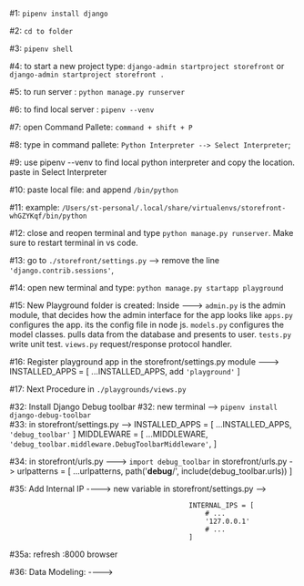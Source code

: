 #1: `pipenv install django`

#2: `cd to folder`

#3: `pipenv shell`

#4: to start a new project type: `django-admin startproject storefront` or `django-admin startproject storefront .`

#5: to run server : `python manage.py runserver`

#6: to find local server : `pipenv --venv`

#7: open Command Pallete: `command + shift + P`

#8: type in command pallete: `Python Interpreter --> Select Interpreter`;

#9: use pipenv --venv to find local python interpreter and copy the location. paste in Select Interpreter

#10: paste local file: and append `/bin/python`

#11: example: `/Users/st-personal/.local/share/virtualenvs/storefront-whGZYKqf/bin/python`

#12: close and reopen terminal and type `python manage.py runserver`. Make sure to restart terminal in vs code.

#13: go to `./storefront/settings.py` --> remove the line `'django.contrib.sessions'`,

#14: open new terminal and type: `python manage.py startapp playground`

#15: New Playground folder is created: Inside ---> 
        `admin.py` is the admin module, that decides how the admin interface for the app looks like
        `apps.py` configures the app. its the config file in node js.
        `models.py` configures the model classes. pulls data from the database and presents to user.
        `tests.py` write unit test.
        `views.py` request/response protocol handler.


#16: Register playground app in the storefront/settings.py module ---> INSTALLED_APPS = [
                                                                         ...INSTALLED_APPS,
                                                                add      `'playground'`
                                                                        ]


#17: Next Procedure in `./playgrounds/views.py`


#32: Install Django Debug toolbar
#32: new terminal --> `pipenv install django-debug-toolbar`  
#33: in storefront/settings.py -->   INSTALLED_APPS = [
                                        ...INSTALLED_APPS,
                                        `'debug_toolbar'`
                                    ]
                                    MIDDLEWARE = [
                                        ...MIDDLEWARE,
                                        `'debug_toolbar.middleware.DebugToolbarMiddleware'`,
                                    ]

#34: in storefront/urls.py ---> `import debug_toolbar`
    in storefront/urls.py -> 
                    urlpatterns = [
                        ...urlpatterns,
                        path('__debug__/', include(debug_toolbar.urls))
                    ]

#35: Add Internal IP ----> 
        new variable in storefront/settings.py -->  
```
                                            INTERNAL_IPS = [
                                                # ...
                                                '127.0.0.1'
                                                # ...
                                            ]
```
#35a:    refresh :8000 browser

#36: Data Modeling: ----> 


